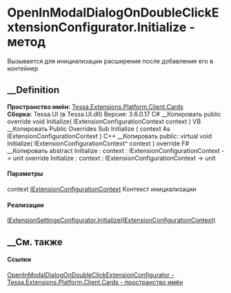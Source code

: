 # OpenInModalDialogOnDoubleClickExtensionConfigurator.Initialize - метод
Вызывается для инициализации расширения после добавления его в контейнер
## __Definition
 **Пространство имён:**
[Tessa.Extensions.Platform.Client.Cards](N_Tessa_Extensions_Platform_Client_Cards.htm)  
 **Сборка:** Tessa.UI (в Tessa.UI.dll) Версия: 3.6.0.17
C# __Копировать
     public override void Initialize(
    	IExtensionConfigurationContext context
    )
VB __Копировать
     Public Overrides Sub Initialize ( 
    	context As IExtensionConfigurationContext
    )
C++ __Копировать
     public:
    virtual void Initialize(
    	IExtensionConfigurationContext^ context
    ) override
F# __Копировать
     abstract Initialize : 
            context : IExtensionConfigurationContext -> unit 
    override Initialize : 
            context : IExtensionConfigurationContext -> unit 
#### Параметры
context
[IExtensionConfigurationContext](T_Tessa_UI_Views_Extensions_IExtensionConfigurationContext.htm)
     Контекст инициализации 
#### Реализации
[IExtensionSettingsConfigurator.Initialize(IExtensionConfigurationContext)](M_Tessa_UI_Views_Extensions_IExtensionSettingsConfigurator_Initialize.htm)  
##  __См. также
#### Ссылки
[OpenInModalDialogOnDoubleClickExtensionConfigurator -
](T_Tessa_Extensions_Platform_Client_Cards_OpenInModalDialogOnDoubleClickExtensionConfigurator.htm)
[Tessa.Extensions.Platform.Client.Cards - пространство
имён](N_Tessa_Extensions_Platform_Client_Cards.htm)
